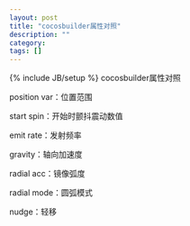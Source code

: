 ```yaml
---
layout: post
title: "cocosbuilder属性对照"
description: ""
category: 
tags: []
---
```

{% include JB/setup %}
cocosbuilder属性对照

position var：位置范围

start  spin：开始时颤抖震动数值

emit rate：发射频率

gravity：轴向加速度

radial acc：镜像弧度

radial mode：圆弧模式

nudge：轻移


